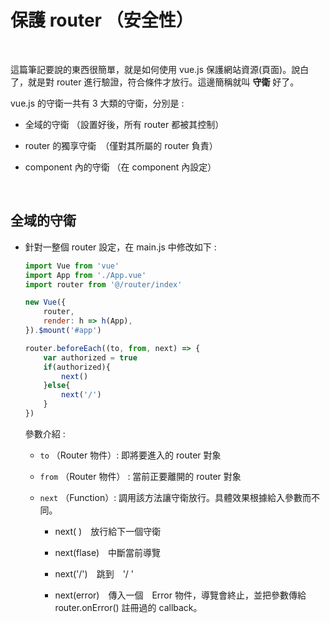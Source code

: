 # 保護 router （安全性）

<br>

這篇筆記要說的東西很簡單，就是如何使用 vue.js 保護網站資源(頁面)。說白了，就是對 router 進行驗證，符合條件才放行。這邊簡稱就叫 <strong>守衛</strong> 好了。

vue.js 的守衛一共有 3 大類的守衛，分別是 : 

* 全域的守衛 （設置好後，所有 router 都被其控制）

* router 的獨享守衛　（僅對其所屬的 router 負責）

* component 內的守衛 （在 component 內設定）

<br>

## 全域的守衛

* 針對一整個 router 設定，在 main.js 中修改如下 : 
    
    ```js
    import Vue from 'vue'
    import App from './App.vue'
    import router from '@/router/index'

    new Vue({
        router,
        render: h => h(App),
    }).$mount('#app')

    router.beforeEach((to, from, next) => {
        var authorized = true
        if(authorized){
            next()
        }else{
            next('/')
        }
    })
    ```

    參數介紹 :

    * `to` （Router 物件）: 即將要進入的 router 對象

    * `from` （Router 物件） : 當前正要離開的 router 對象

    * `next` （Function）: 調用該方法讓守衛放行。具體效果根據給入參數而不同。

        * next( )　放行給下一個守衛

        * next(flase)　中斷當前導覽

        * next('/')　跳到　'/ '

        * next(error)　傳入一個　Error 物件，導覽會終止，並把參數傳給 router.onError() 註冊過的 callback。

